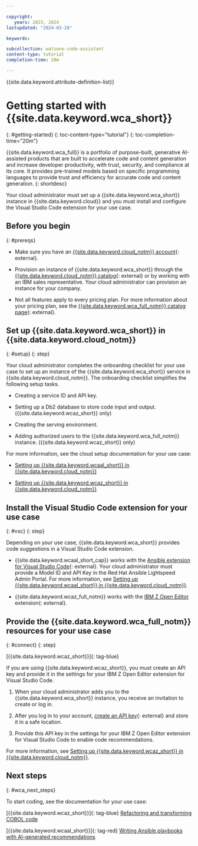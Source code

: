 ```yaml
---

copyright:
   years: 2023, 2024
lastupdated: "2024-03-28"

keywords:

subcollection: watsonx-code-assistant
content-type: tutorial
completion-time: 20m

---
```


{{site.data.keyword.attribute-definition-list}}

# Getting started with {{site.data.keyword.wca_short}}
{: #getting-started}
{: toc-content-type="tutorial"}
{: toc-completion-time="20m"}

{{site.data.keyword.wca_full}} is a portfolio of purpose-built, generative AI-assisted products that are built to accelerate code and content generation and increase developer productivity, with trust, security, and compliance at its core. It provides pre-trained models based on specific programming languages to provide trust and efficiency for accurate code and content generation.
{: shortdesc}

Your cloud administrator must set up a {{site.data.keyword.wca_short}} instance in {{site.data.keyword.cloud}} and you must install and configure the Visual Studio Code extension for your use case.

## Before you begin
{: #prereqs}

- Make sure you have an [{{site.data.keyword.cloud_notm}} account](https://cloud.ibm.com/registration/){: external}.

- Provision an instance of {{site.data.keyword.wca_short}} through the [{{site.data.keyword.cloud_notm}} catalog](https://cloud.ibm.com/catalog){: external} or by working with an IBM sales representative. Your cloud administrator can provision an instance for your company.

- Not all features apply to every pricing plan. For more information about your pricing plan, see the [{{site.data.keyword.wca_full_notm}} catalog page](https://cloud.ibm.com/catalog/services/ibm-watsonx-code-assistant){: external}.

## Set up {{site.data.keyword.wca_short}} in {{site.data.keyword.cloud_notm}}
{: #setup}
{: step}

Your cloud administrator completes the onboarding checklist for your use case to set up an instance of the {{site.data.keyword.wca_short}} service in {{site.data.keyword.cloud_notm}}. The onboarding checklist simplifies the following setup tasks.

- Creating a service ID and API key.

- Setting up a Db2 database to store code input and output. ({{site.data.keyword.wcaz_short}} only)

- Creating the serving environment.

- Adding authorized users to the {{site.data.keyword.wca_full_notm}} instance. ({{site.data.keyword.wcaz_short}} only)

For more information, see the cloud setup documentation for your use case:

- [Setting up {{site.data.keyword.wcaal_short}} in {{site.data.keyword.cloud_notm}}](/docs/watsonx-code-assistant?topic=watsonx-code-assistant-cloud-setup-a)

- [Setting up {{site.data.keyword.wcaz_short}} in {{site.data.keyword.cloud_notm}}](/docs/watsonx-code-assistant?topic=watsonx-code-assistant-cloud-setup-z)


## Install the Visual Studio Code extension for your use case
{: #vsc}
{: step}

Depending on your use case, {{site.data.keyword.wca_short}} provides code suggestions in a Visual Studio Code extension.

- {{site.data.keyword.wcaal_short_cap}} works with the [Ansible extension for Visual Studio Code](https://marketplace.visualstudio.com/items?itemName=redhat.ansible){: external}. Your cloud administrator must provide a Model ID and API Key in the Red Hat Ansible Lightspeed Admin Portal. For more information, see [Setting up {{site.data.keyword.wcaal_short}} in {{site.data.keyword.cloud_notm}}](/docs/watsonx-code-assistant?topic=watsonx-code-assistant-cloud-setup-a).

- {{site.data.keyword.wcaz_full_notm}} works with the [IBM Z Open Editor](https://ibm.github.io/zopeneditor-about/) extension{: external}.


## Provide the {{site.data.keyword.wca_full_notm}} resources for your use case
{: #connect}
{: step}

[{{site.data.keyword.wcaz_short}}]{: tag-blue}

If you are using {{site.data.keyword.wcaz_short}}, you must create an API key and provide it in the settings for your IBM Z Open Editor extension for Visual Studio Code.

1. When your cloud administrator adds you to the {{site.data.keyword.wca_short}} instance, you receive an invitation to create or log in.

1. After you log in to your account, [create an API key](/docs/account?topic=account-userapikey&interface=ui){: external} and store it in a safe location.

1. Provide this API key in the settings for your IBM Z Open Editor extension for Visual Studio Code to enable code recommendations.

For more information, see [Setting up {{site.data.keyword.wcaz_short}} in {{site.data.keyword.cloud_notm}}](/docs/watsonx-code-assistant?topic=watsonx-code-assistant-cloud-setup-z).

## Next steps
{: #wca_next_steps}

To start coding, see the documentation for your use case:

[{{site.data.keyword.wcaz_short}}]{: tag-blue} [Refactoring and transforming COBOL code](/docs/watsonx-code-assistant?topic=watsonx-code-assistant-wca4z)

[{{site.data.keyword.wcaal_short}}]{: tag-red} [Writing Ansible playbooks with AI-generated recommendations](/docs/watsonx-code-assistant?topic=watsonx-code-assistant-wcaal)
